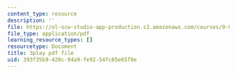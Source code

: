 ```yaml
---
content_type: resource
description: ''
file: https://ol-ocw-studio-app-production.s3.amazonaws.com/courses/9-04-sensory-systems-fall-2013/393f35b9420c94a9fe9254fc65e65f8e_ly5LmLte50.pdf
file_type: application/pdf
learning_resource_types: []
resourcetype: Document
title: 3play pdf file
uid: 393f35b9-420c-94a9-fe92-54fc65e65f8e
---
```

